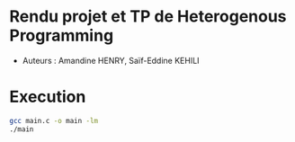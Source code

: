 # Rendu projet et TP de Heterogenous Programming

- Auteurs : Amandine HENRY, Saïf-Eddine KEHILI

# Execution

```sh
gcc main.c -o main -lm
./main
```

